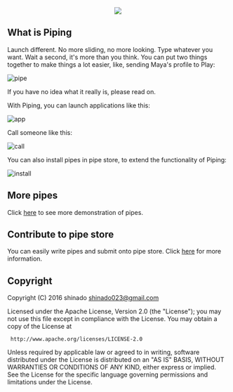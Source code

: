 
<div style="text-align:center"><img src="https://cloud.githubusercontent.com/assets/3215337/13703624/5d95c1ae-e7d2-11e5-8568-d90c50b9f93d.png" /></div>

## What is Piping

  Launch different. No more sliding, no more looking. Type whatever you want. Wait a second, it's more than you think. You can put two things together to make things a lot easier, like, sending Maya's profile to Play:  
  
  ![pipe](https://cloud.githubusercontent.com/assets/3215337/13378016/ddd69eee-de2f-11e5-9ed8-96e2e53d9545.gif)  

  If you have no idea what it really is, please read on.

  With Piping, you can launch applications like this:  
  
  ![app](https://cloud.githubusercontent.com/assets/3215337/13377995/07b66204-de2f-11e5-9a6e-c4400de85c8a.gif)  

  Call someone like this:  
  
  ![call](https://cloud.githubusercontent.com/assets/3215337/13377996/07e0dd54-de2f-11e5-8b42-02c8272e828c.gif)  

  You can also install pipes in pipe store, to extend the functionality of Piping:  
  
  ![install](https://cloud.githubusercontent.com/assets/3215337/13378141/50e23ac4-de35-11e5-87f2-a377f980bae6.gif)  

## More pipes

Click [here](https://github.com/shinado/piping/wiki/5.-How-Piping-save-your-life) to see more demonstration of pipes.

## Contribute to pipe store

You can easily write pipes and submit onto pipe store. Click [here](https://github.com/shinado/piping/wiki) for more information.

## Copyright

Copyright (C) 2016 shinado <shinado023@gmail.com>

Licensed under the Apache License, Version 2.0 (the "License");
you may not use this file except in compliance with the License.
You may obtain a copy of the License at

     http://www.apache.org/licenses/LICENSE-2.0

Unless required by applicable law or agreed to in writing, software
distributed under the License is distributed on an "AS IS" BASIS,
WITHOUT WARRANTIES OR CONDITIONS OF ANY KIND, either express or implied.
See the License for the specific language governing permissions and
limitations under the License.
